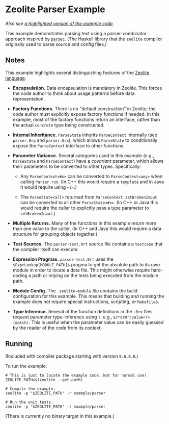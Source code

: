 # Zeolite Parser Example

*Also see
[a highlighted version of the example code](https://ta0kira.github.io/zeolite/example/parser).*

This example demonstrates parsing text using a parser-combinator approach
inspired by [`parsec`][parsec]. (The Haskell library that the `zeolite` compiler
originally used to parse source and config files.)

## Notes

This example highlights several distinguishing features of the
[Zeolite language][zeolite]:

- **Encapsulation.** Data encapsulation is mandatory in Zeolite. This forces the
  code author to think about usage patterns before data representation.

- **Factory Functions.** There is no "default construction" in Zeolite; the code
  author must explicitly expose factory functions if needed. In this example,
  most of the factory functions return an interface, rather than the actual
  `concrete` type being constructed.

- **Internal Inheritance.** `ParseState` inherits `ParseContext` internally
  (see `parser.0rp` and `parser.0rx`), which allows `ParseState` to
  conditionally expose the `ParseContext` interface to other functions.

- **Parameter Variance.** Several categories used in this example (e.g.,
  `ParseState` and `ParseContext`) have a *covariant* parameter, which allows
  their parameters to be converted to other types. Specifically:

  - Any `ParseContext<#x>` can be converted to `ParseContext<any>` when calling
    `Parser.run`. (In C++ this would require a `template` and in Java it would
    require using `<?>`.)

  - The `ParseState<all>` returned from `ParseContext.setBrokenInput` can be
    converted to all other `ParseState<#x>`. (In C++ or Java this would require
    the caller to explicitly pass a type parameter to `setBrokenInput`.)

- **Multiple Returns.** Many of the functions in this example return more than
  one value to the caller. (In C++ and Java this would require a data structure
  for grouping objects together.)

- **Test Sources.** The `parser-test.0rt` source file contains a `testcase` that
  the compiler itself can execute.

- **Expression Pragmas.** `parser-test.0rt` uses the `$ExprLookup[MODULE_PATH]$`
  pragma to get the absolute path to its own module in order to locate a data
  file. This might otherwise require hard-coding a path or relying on the tests
  being executed from the module path.

- **Module Config.** The `.zeolite-module` file contains the build configuration
  for this example. This means that building and running the example does not
  require special instructions, scripting, or `Makefile`s.

- **Type Inference.** Several of the function definitions in the `.0rx` files
  request parameter type-inference using `?`, e.g., `ErrorOr:value<?>(match)`.
  This is useful when the parameter value can be easily guessed by the reader of
  the code from its context.

## Running

(Included with compiler package starting with version `0.6.0.0`.)

To run the example:

```shell
# This is just to locate the example code. Not for normal use!
ZEOLITE_PATH=$(zeolite --get-path)

# Compile the example.
zeolite -p "$ZEOLITE_PATH" -r example/parser

# Run the unit tests.
zeolite -p "$ZEOLITE_PATH" -t example/parser
```

(There is currently no binary target in this example.)

[parsec]: https://hackage.haskell.org/package/parsec
[zeolite]: https://github.com/ta0kira/zeolite
